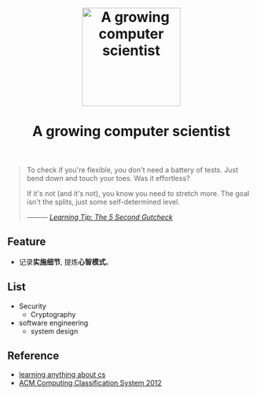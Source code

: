 <h1 align="center">
<br>
  <a href="https://github.com/willwang-x/a-growing-cs"><img src="https://i.imgur.com/q8amTrs.png" alt="A growing computer scientist" width=200"></a>
  <br>
    <br>
  A growing computer scientist
  <br><br>
</h1>





> To check if you're flexible, you don't need a battery of tests. Just bend down and touch your toes. Was it effortless?
>
> If it's not (and it's not), you know you need to stretch more. The goal isn't the splits, just some self-determined level. 
>
>  ——— *[Learning Tip: The 5 Second Gutcheck](https://betterexplained.com/articles/gutcheck/)*

## Feature 

- 记录**实施细节**, 提炼**心智模式**。

## List 

* Security 
	* Cryptography
* software engineering
	* system design 
	
## Reference 
- [learning anything about cs](https://learn-anything.xyz/computer-science)
- [ACM Computing Classification System 2012](https://www.wikiwand.com/en/ACM_Computing_Classification_System#/Structure)